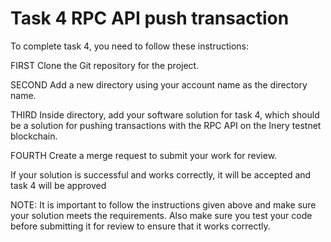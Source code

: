 # Task 4 RPC API push transaction

To complete task 4, you need to follow these instructions:

  FIRST
   Clone the Git repository for the project.
  
  SECOND
   Add a new directory using your account name as the directory name.
  
  THIRD
   Inside  directory, add your software solution for task 4, which should be a solution for pushing transactions with the RPC API on the Inery testnet blockchain.
  
  FOURTH
   Create a merge request to submit your work for review.
  
If your solution is successful and works correctly, it will be accepted and task 4 will be approved

NOTE:
  It is important to follow the instructions given above and make sure your solution meets the requirements. Also make sure you test your code before submitting it for review to ensure that it works correctly.
